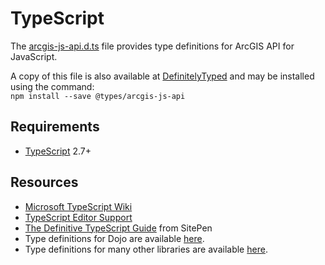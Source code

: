 # TypeScript

The [arcgis-js-api.d.ts](arcgis-js-api.d.ts) file provides type definitions for ArcGIS API for JavaScript.

A copy of this file is also available at [DefinitelyTyped][1] and may be installed using the command:  
`npm install --save @types/arcgis-js-api`

## Requirements

* [TypeScript][3] 2.7+

## Resources

* [Microsoft TypeScript Wiki][5]
* [TypeScript Editor Support][6]
* [The Definitive TypeScript Guide][7] from SitePen
* Type definitions for Dojo are available [here][8].
* Type definitions for many other libraries are available [here][9].


[1]: https://github.com/DefinitelyTyped/DefinitelyTyped/tree/master/types/arcgis-js-api
[3]: http://www.typescriptlang.org/
[5]: https://github.com/Microsoft/TypeScript/wiki
[6]: https://github.com/Microsoft/TypeScript/wiki/TypeScript-Editor-Support
[7]: https://www.sitepen.com/blog/2013/12/31/definitive-guide-to-typescript/
[8]: https://github.com/dojo/typings
[9]: https://github.com/DefinitelyTyped/DefinitelyTyped
